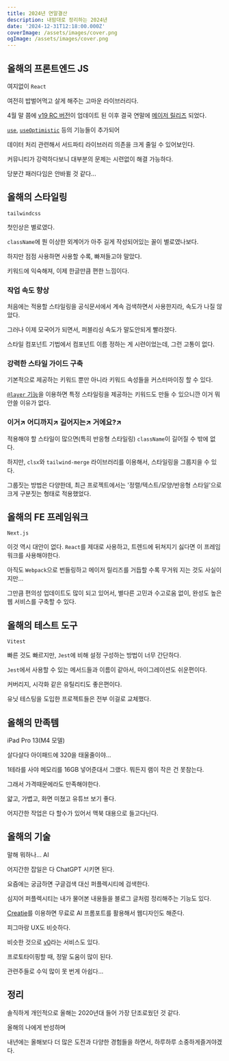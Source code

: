 ```yaml
---
title: 2024년 연말결산
description: 내맘대로 정리하는 2024년
date: '2024-12-31T12:18:00.000Z'
coverImage: /assets/images/cover.png
ogImage: /assets/images/cover.png
---
```


## 올해의 프론트엔드 JS

여지없이 `React`

여전히 밥벌어먹고 살게 해주는 고마운 라이브러리다.

4월 말 쯤에 [v19 RC 버전](https://react.dev/blog/2024/04/25/react-19-upgrade-guide)이 업데이트 된 이후 결국 연말에 [메이저 릴리즈](https://react.dev/blog/2024/12/05/react-19) 되었다.

[`use`](https://react.dev/reference/react/use), [`useOptimistic`](https://react.dev/reference/react/useOptimistic) 등의 기능들이 추가되어

데이터 처리 관련해서 서드파티 라이브러리 의존을 크게 줄일 수 있어보인다.

커뮤니티가 강력하다보니 대부분의 문제는 시련없이 해결 가능하다.

당분간 패러다임은 안바뀔 것 같다...

## 올해의 스타일링

`tailwindcss`

첫인상은 별로였다.

`className`에 뭔 이상한 외계어가 아주 길게 작성되어있는 꼴이 별로였나보다.

하지만 점점 사용하면 사용할 수록, 빠져들고야 말았다.

키워드에 익숙해져, 이제 한글만큼 편한 느낌이다.

### 작업 속도 향상

처음에는 적용할 스타일링을 공식문서에서 계속 검색하면서 사용한지라, 속도가 나질 않았다.

그러나 이제 모국어가 되면서, 퍼블리싱 속도가 말도안되게 빨라졌다.

스타일 컴포넌트 기법에서 컴포넌트 이름 정하는 게 시련이었는데, 그런 고통이 없다.

### 강력한 스타일 가이드 구축

기본적으로 제공하는 키워드 뿐만 아니라 키워드 속성들을 커스터마이징 할 수 있다.

[`@layer` 기능](https://tailwindcss.com/docs/adding-custom-styles#using-css-and-layer)을 이용하면 특정 스타일링을 제공하는 키워드도 만들 수 있으니깐 이거 뭐 안쓸 이유가 없다.

### 이거↗ 어디까지↗ 길어지는↗ 거에요?↗

적용해야 할 스타일이 많으면(특히 반응형 스타일링) `className`이 길어질 수 밖에 없다.

하지만, `clsx`와 `tailwind-merge` 라이브러리를 이용해서, 스타일링을 그룹지을 수 있다.

그룹짓는 방법은 다양한데, 최근 프로젝트에서는 '정렬/텍스트/모양/반응형 스타일'으로 크게 구분짓는 형태로 적용했었다.

## 올해의 FE 프레임워크

`Next.js`

이것 역시 대안이 없다. `React`를 제대로 사용하고, 트렌드에 뒤쳐지기 싫다면 이 프레임워크를 사용해야한다.

아직도 `Webpack`으로 번들링하고 메이저 릴리즈를 거듭할 수록 무거워 지는 것도 사실이지만...

그만큼 편의성 업데이트도 많이 되고 있어서, 별다른 고민과 수고로움 없이, 완성도 높은 웹 서비스를 구축할 수 있다.

## 올해의 테스트 도구

`Vitest`

빠른 것도 빠르지만, `Jest`에 비해 설정 구성하는 방법이 너무 간단하다.

`Jest`에서 사용할 수 있는 메서드들과 이름이 같아서, 마이그레이션도 쉬운편이다.

커버리지, 시각화 같은 유틸리티도 좋은편이다.

유닛 테스팅을 도입한 프로젝트들은 전부 이걸로 교체했다.

## 올해의 만족템

iPad Pro 13(M4 모델)

살다살다 아이패드에 320을 태울줄이야...

1테라를 사야 메모리를 16GB 넣어준대서 그랬다. 뭐든지 램이 작은 건 못참는다.

그래서 가격때문에라도 만족해야한다.

얇고, 가볍고, 화면 미쳤고 유튜브 보기 좋다.

어지간한 작업은 다 할수가 있어서 맥북 대용으로 들고다닌다.

## 올해의 기술

말해 뭐하나... AI

어지간한 잡일은 다 ChatGPT 시키면 된다.

요즘에는 궁금하면 구글검색 대신 퍼플렉시티에 검색한다.

심지어 퍼플렉시티는 내가 물어본 내용들을 블로그 글처럼 정리해주는 기능도 있다.

[Creatie](https://creatie.ai/)를 이용하면 무료로 AI 프롬포트를 활용해서 웹디자인도 해준다.

피그마랑 UX도 비슷하다.

비슷한 것으로 [v0](https://v0.dev/)라는 서비스도 있다.

프로토타이핑할 때, 정말 도움이 많이 된다.

관련주들로 수익 많이 못 번게 아쉽다...

## 정리

솔직하게 개인적으로 올해는 2020년대 들어 가장 단조로웠던 것 같다.

올해의 나에게 반성하며

내년에는 올해보다 더 많은 도전과 다양한 경험들을 하면서, 하루하루 소중하게즐겨야겠다.
